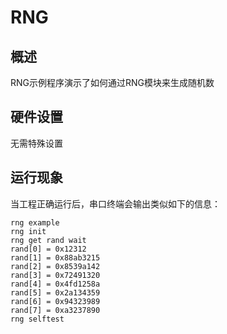 # RNG

## 概述

RNG示例程序演示了如何通过RNG模块来生成随机数

## 硬件设置

无需特殊设置

## 运行现象

当工程正确运行后，串口终端会输出类似如下的信息：

```console
rng example
rng init
rng get rand wait
rand[0] = 0x12312
rand[1] = 0x88ab3215
rand[2] = 0x8539a142
rand[3] = 0x72491320
rand[4] = 0x4fd1258a
rand[5] = 0x2a134359
rand[6] = 0x94323989
rand[7] = 0xa3237890
rng selftest
```
